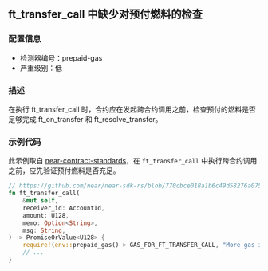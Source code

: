 
## ft_transfer_call 中缺少对预付燃料的检查

### 配置信息

* 检测器编号：prepaid-gas
* 严重级别：低

### 描述

在执行 ft_transfer_call 时，合约应在发起跨合约调用之前，检查预付的燃料是否足够完成 ft_on_transfer 和 ft_resolve_transfer。

### 示例代码

此示例取自 [near-contract-standards](https://github.com/near/near-sdk-rs/tree/master/near-contract-standards)，在 `ft_transfer_call` 中执行跨合约调用之前，应先验证预付燃料是否充足。

```rust
// https://github.com/near/near-sdk-rs/blob/770cbce018a1b6c49d58276a075ace3da96d6dc1/near-contract-standards/src/fungible_token/core_impl.rs#L136
fn ft_transfer_call(
    &mut self,
    receiver_id: AccountId,
    amount: U128,
    memo: Option<String>,
    msg: String,
) -> PromiseOrValue<U128> {
    require!(env::prepaid_gas() > GAS_FOR_FT_TRANSFER_CALL, "More gas is required");
    // ...
}
```

